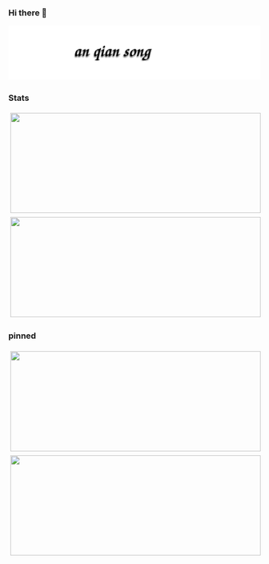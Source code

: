 ### Hi there 👋

![anqiansong](anqiansong.svg)

### Stats
<div>
    <img src="https://github-readme-stats.vercel.app/api?username=anqiansong&show_icons=true&text_color=32C5FF&title_color=FF5A51&icon_color=0091FF" style="height: 200px;width: 500px;object-fit: cover;margin: 4px"/>
    <img src="https://github-readme-stats.vercel.app/api/top-langs/?username=anqiansong&layout=compact&text_color=32C5FF&title_color=FF5A51&icon_color=0091FF" style="height: 200px;width: 500px;object-fit: cover;margin: 4px"/>
</div>


### pinned

<div style="display: flex;flex-wrap: wrap;">
<img src="https://github-readme-stats.vercel.app/api/pin/?username=anqiansong&repo=hey-go-zero" style="height: 200px;width: 500px;object-fit: fill;margin: 4px"/>
<img src="https://github-readme-stats.vercel.app/api/pin/?username=anqiansong&repo=hey-go-zero" style="height: 200px;width: 500px;object-fit: fill;margin: 4px"/>
</div>
